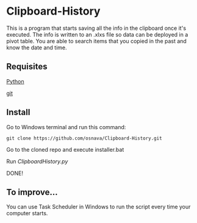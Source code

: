 # Clipboard-History
This is a program that starts saving all the info in the clipboard once it's executed. The info is written to an .xlxs file so data can be deployed in a pivot table.
You are able to search items that you copied in the past and know the date and time.
## Requisites

[Python](https://www.python.org/downloads/) 

[git](https://git-scm.com/downloads) 

## Install 

Go to Windows terminal and run this command:
```
git clone https://github.com/osnava/Clipboard-History.git
```
Go to the cloned repo and execute installer.bat

Run *ClipboardHistory.py*

DONE!

## To improve...
You can use Task Scheduler in Windows to run the script every time your computer starts.
